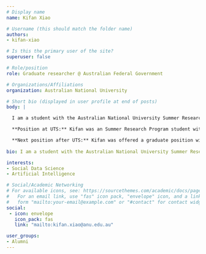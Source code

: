 ```yaml
---
# Display name
name: Kifan Xiao

# Username (this should match the folder name)
authors:
- kifan-xiao

# Is this the primary user of the site?
superuser: false

# Role/position
role: Graduate researcher @ Australian Federal Government

# Organizations/Affiliations
organization: Australian National University

# Short bio (displayed in user profile at end of posts)
body: | 

  I am a student with the Australian National University Summer Research Program supervised by [Dr. Marian-Andre Rizoiu](../ma-rizoiu/) and [Quyu Kong](..quyu-kong/).

  **Position at UTS:** Kifan was an Summer Research Program student with the Behavioral Data Science lab in UTS.

  **Next position after UTS:** Kifan was offered a graduate position with the Australian Federal Government.
  
bio: I am a student with the Australian National University Summer Research Program supervised by Dr. Marian-Andre Rizoiu and Quyu Kong. 

interests:
- Social Data Science
- Artificial Intelligence

# Social/Academic Networking
# For available icons, see: https://sourcethemes.com/academic/docs/page-builder/#icons
#   For an email link, use "fas" icon pack, "envelope" icon, and a link in the
#   form "mailto:your-email@example.com" or "#contact" for contact widget.
social:
 - icon: envelope
   icon_pack: fas
   link: "mailto:kifan.xiao@anu.edu.au"

user_groups:
- Alumni
---
```

